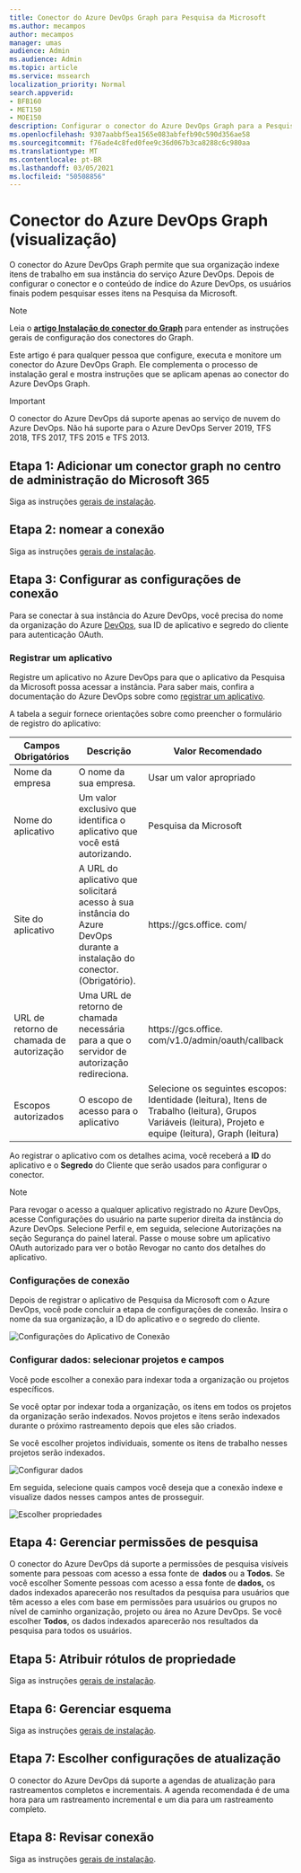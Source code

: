 ```yaml
---
title: Conector do Azure DevOps Graph para Pesquisa da Microsoft
ms.author: mecampos
author: mecampos
manager: umas
audience: Admin
ms.audience: Admin
ms.topic: article
ms.service: mssearch
localization_priority: Normal
search.appverid:
- BFB160
- MET150
- MOE150
description: Configurar o conector do Azure DevOps Graph para a Pesquisa da Microsoft
ms.openlocfilehash: 9307aabbf5ea1565e083abfefb90c590d356ae58
ms.sourcegitcommit: f76ade4c8fed0fee9c36d067b3ca8288c6c980aa
ms.translationtype: MT
ms.contentlocale: pt-BR
ms.lasthandoff: 03/05/2021
ms.locfileid: "50508856"
---
```

<!---Previous ms.author: shgrover --->

# <a name="azure-devops-graph-connector-preview"></a>Conector do Azure DevOps Graph (visualização)

O conector do Azure DevOps Graph permite que sua organização indexe itens de trabalho em sua instância do serviço Azure DevOps. Depois de configurar o conector e o conteúdo de índice do Azure DevOps, os usuários finais podem pesquisar esses itens na Pesquisa da Microsoft.

> [!NOTE]
> Leia o [**artigo Instalação do conector do Graph**](configure-connector.md) para entender as instruções gerais de configuração dos conectores do Graph.

Este artigo é para qualquer pessoa que configure, executa e monitore um conector do Azure DevOps Graph. Ele complementa o processo de instalação geral e mostra instruções que se aplicam apenas ao conector do Azure DevOps Graph.

>[!IMPORTANT]
>O conector do Azure DevOps dá suporte apenas ao serviço de nuvem do Azure DevOps. Não há suporte para o Azure DevOps Server 2019, TFS 2018, TFS 2017, TFS 2015 e TFS 2013.

<!---## Before you get started-->

<!---Insert "Before you get started" recommendations for this data source-->

## <a name="step-1-add-a-graph-connector-in-the-microsoft-365-admin-center"></a>Etapa 1: Adicionar um conector graph no centro de administração do Microsoft 365

Siga as instruções [gerais de instalação](https://docs.microsoft.com/microsoftsearch/configure-connector).
<!---If the above phrase does not apply, delete it and insert specific details for your data source that are different from general setup 
instructions.-->

## <a name="step-2-name-the-connection"></a>Etapa 2: nomear a conexão

Siga as instruções [gerais de instalação](https://docs.microsoft.com/microsoftsearch/configure-connector).
<!---If the above phrase does not apply, delete it and insert specific details for your data source that are different from general setup 
instructions.-->

## <a name="step-3-configure-the-connection-settings"></a>Etapa 3: Configurar as configurações de conexão

Para se conectar à sua instância do Azure DevOps, você precisa do nome da organização do Azure [DevOps,](https://docs.microsoft.com/azure/devops/organizations/accounts/create-organization) sua ID de aplicativo e segredo do cliente para autenticação OAuth.

### <a name="register-an-app"></a>Registrar um aplicativo

Registre um aplicativo no Azure DevOps para que o aplicativo da Pesquisa da Microsoft possa acessar a instância. Para saber mais, confira a documentação do Azure DevOps sobre como [registrar um aplicativo](https://docs.microsoft.com/azure/devops/integrate/get-started/authentication/oauth?view=azure-devops#register-your-app&preserve-view=true).

A tabela a seguir fornece orientações sobre como preencher o formulário de registro do aplicativo:

Campos Obrigatórios | Descrição | Valor Recomendado
--- | --- | ---
| Nome da empresa         | O nome da sua empresa. | Usar um valor apropriado   |
| Nome do aplicativo     | Um valor exclusivo que identifica o aplicativo que você está autorizando.    | Pesquisa da Microsoft     |
| Site do aplicativo  | A URL do aplicativo que solicitará acesso à sua instância do Azure DevOps durante a instalação do conector. (Obrigatório).  | https://<span>gcs.office.</span> com/
| URL de retorno de chamada de autorização        | Uma URL de retorno de chamada necessária para a que o servidor de autorização redireciona. | https://<span>gcs.office.</span> com/v1.0/admin/oauth/callback|
| Escopos autorizados | O escopo de acesso para o aplicativo | Selecione os seguintes escopos: Identidade (leitura), Itens de Trabalho (leitura), Grupos Variáveis (leitura), Projeto e equipe (leitura), Graph (leitura)|

Ao registrar o aplicativo com os detalhes acima, você receberá a **ID** do aplicativo e o **Segredo** do Cliente que serão usados para configurar o conector.

>[!NOTE]
>Para revogar o acesso a qualquer aplicativo registrado no Azure DevOps, acesse Configurações do usuário na parte superior direita da instância do Azure DevOps. Selecione Perfil e, em seguida, selecione Autorizações na seção Segurança do painel lateral. Passe o mouse sobre um aplicativo OAuth autorizado para ver o botão Revogar no canto dos detalhes do aplicativo.

### <a name="connection-settings"></a>Configurações de conexão

Depois de registrar o aplicativo de Pesquisa da Microsoft com o Azure DevOps, você pode concluir a etapa de configurações de conexão. Insira o nome da sua organização, a ID do aplicativo e o segredo do cliente.

![Configurações do Aplicativo de Conexão](media/ADO_Connection_settings_2.png)

### <a name="configure-data-select-projects-and-fields"></a>Configurar dados: selecionar projetos e campos

Você pode escolher a conexão para indexar toda a organização ou projetos específicos.

Se você optar por indexar toda a organização, os itens em todos os projetos da organização serão indexados. Novos projetos e itens serão indexados durante o próximo rastreamento depois que eles são criados.

Se você escolher projetos individuais, somente os itens de trabalho nesses projetos serão indexados.

![Configurar dados](media/ADO_Configure_data.png)

Em seguida, selecione quais campos você deseja que a conexão indexe e visualize dados nesses campos antes de prosseguir.

![Escolher propriedades](media/ADO_choose_properties.png)

## <a name="step-4-manage-search-permissions"></a>Etapa 4: Gerenciar permissões de pesquisa

O conector do Azure DevOps dá suporte a permissões de pesquisa visíveis somente para pessoas com acesso a essa fonte de  **dados** ou a **Todos.** Se você escolher Somente pessoas com acesso a essa fonte de **dados,** os dados indexados aparecerão nos resultados da pesquisa para usuários que têm acesso a eles com base em permissões para usuários ou grupos no nível de caminho organização, projeto ou área no Azure DevOps. Se você escolher **Todos**, os dados indexados aparecerão nos resultados da pesquisa para todos os usuários.

## <a name="step-5-assign-property-labels"></a>Etapa 5: Atribuir rótulos de propriedade

Siga as instruções [gerais de instalação](https://docs.microsoft.com/microsoftsearch/configure-connector).

## <a name="step-6-manage-schema"></a>Etapa 6: Gerenciar esquema

Siga as instruções [gerais de instalação](https://docs.microsoft.com/microsoftsearch/configure-connector).

## <a name="step-7-choose-refresh-settings"></a>Etapa 7: Escolher configurações de atualização

O conector do Azure DevOps dá suporte a agendas de atualização para rastreamentos completos e incrementais.
A agenda recomendada é de uma hora para um rastreamento incremental e um dia para um rastreamento completo.

## <a name="step-8-review-connection"></a>Etapa 8: Revisar conexão

Siga as instruções [gerais de instalação](https://docs.microsoft.com/microsoftsearch/configure-connector).
<!---If the above phrase does not apply, delete it and insert specific details for your data source that are different from general setup 
instructions.-->

<!---## Troubleshooting-->
<!---Insert troubleshooting recommendations for this data source-->

<!---## Limitations-->
<!---Insert limitations for this data source-->
